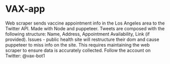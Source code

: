 # VAX-app
Web scraper sends vaccine appointment info in the Los Angeles area to the Twitter API. Made with Node and puppeteer. Tweets are composed with the following structure: Name, Address, Appointment Availability, Link (if provided). 
Issues - public health site will restructure their dom and cause puppeteer to miss info on the site. This requires maintaining the web scraper to ensure data is accurately collected.
Follow the account on Twitter: @vax-bot1
